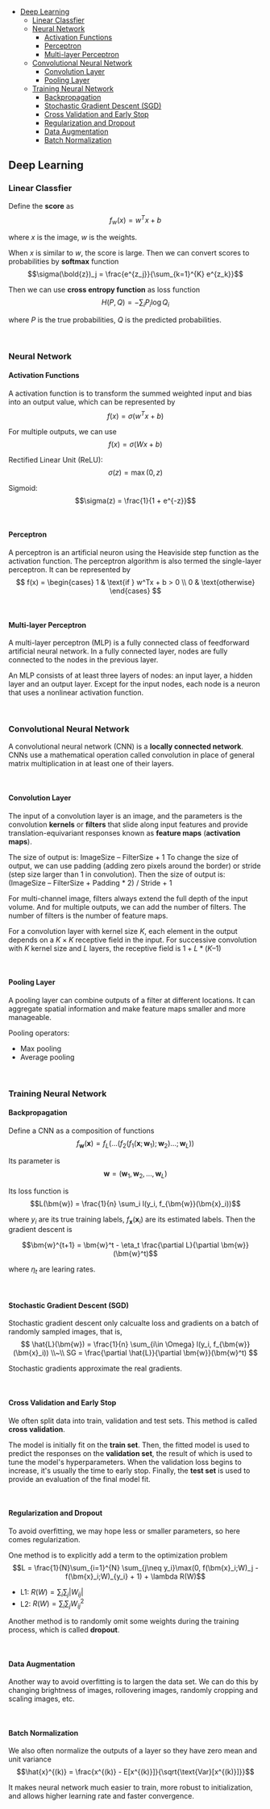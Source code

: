 
<!-- @import "[TOC]" {cmd="toc" depthFrom=1 depthTo=6 orderedList=false} -->

<!-- code_chunk_output -->

- [Deep Learning](#deep-learning)
  - [Linear Classfier](#linear-classfier)
  - [Neural Network](#neural-network)
    - [Activation Functions](#activation-functions)
    - [Perceptron](#perceptron)
    - [Multi-layer Perceptron](#multi-layer-perceptron)
  - [Convolutional Neural Network](#convolutional-neural-network)
    - [Convolution Layer](#convolution-layer)
    - [Pooling Layer](#pooling-layer)
  - [Training Neural Network](#training-neural-network)
    - [Backpropagation](#backpropagation)
    - [Stochastic Gradient Descent (SGD)](#stochastic-gradient-descent-sgd)
    - [Cross Validation and Early Stop](#cross-validation-and-early-stop)
    - [Regularization and Dropout](#regularization-and-dropout)
    - [Data Augmentation](#data-augmentation)
    - [Batch Normalization](#batch-normalization)

<!-- /code_chunk_output -->







## Deep Learning
### Linear Classfier
Define the **score** as
$$f_w(x) = w^T x + b$$

where $x$ is the image, $w$ is the weights.

When $x$ is similar to $w$, the score is large. Then we can convert scores to probabilities by **softmax** function
$$\sigma(\bold{z})_j = \frac{e^{z_j}}{\sum_{k=1}^{K} e^{z_k}}$$

Then we can use **cross entropy function** as loss function
$$H(P, Q) = -\sum_i P_i \log Q_i$$

where $P$ is the true probabilities, $Q$ is the predicted probabilities.








<br>

### Neural Network
#### Activation Functions
A activation function is to transform the summed weighted input and bias into an output value, which can be represented by
$$f(x) = \sigma(w^Tx + b)$$

For multiple outputs, we can use
$$f(x) = \sigma(Wx + b) $$

Rectified Linear Unit (ReLU):
$$\sigma(z) = \max(0, z)$$

Sigmoid:
$$\sigma(z) = \frac{1}{1 + e^{-z}}$$

<br>

#### Perceptron
A perceptron is an artificial neuron using the Heaviside step function as the activation function. The perceptron algorithm is also termed the single-layer perceptron. It can be represented by
$$
f(x) = \begin{cases}
  1 & \text{if } w^Tx + b > 0 \\
  0 & \text{otherwise}
\end{cases}
$$

<br>

#### Multi-layer Perceptron
A multi-layer perceptron (MLP) is a fully connected class of feedforward artificial neural network. In a fully connected layer, nodes are fully connected to the nodes in the previous layer.

An MLP consists of at least three layers of nodes: an input layer, a hidden layer and an output layer. Except for the input nodes, each node is a neuron that uses a nonlinear activation function.








<br>

### Convolutional Neural Network
A convolutional neural network (CNN) is a **locally connected network**. CNNs use a mathematical operation called convolution in place of general matrix multiplication in at least one of their layers.

<br>

#### Convolution Layer
The input of a convolution layer is an image, and the parameters is the convolution **kernels** or **filters** that slide along input features and provide translation-equivariant responses known as **feature maps** (**activation maps**).

The size of output is: ImageSize – FilterSize + 1
To change the size of output, we can use padding (adding zero pixels around the border) or stride (step size larger than 1 in convolution).
Then the size of output is: (ImageSize – FilterSize + Padding * 2) / Stride + 1

For multi-channel image, filters always extend the full depth of the input volume. And for multiple outputs, we can add the number of filters. The number of filters is the number of feature maps.

For a convolution layer with kernel size $K$, each element in the output depends on a $K \times K$ receptive field in the input.
For successive convolution with $K$ kernel size and $L$ layers, the receptive field is $1 + L * (K – 1)$

<br>

#### Pooling Layer
A pooling layer can combine outputs of a filter at different locations. It can aggregate spatial information and make feature maps smaller and more manageable.

Pooling operators:
- Max pooling
- Average pooling








<br>

### Training Neural Network
#### Backpropagation
Define a CNN as a composition of functions
$$f_{\bm{w}}(\bm{x}) = f_L(\dots(f_2(f_1(\bm{x};\bm{w}_1);\bm{w}_2)\dots;\bm{w}_L))$$

Its parameter is
$$\bm{w} = (\bm{w}_1, \bm{w}_2, \dots, \bm{w}_L)$$

Its loss function is
$$L(\bm{w}) = \frac{1}{n} \sum_i l(y_i, f_{\bm{w}}(\bm{x}_i))$$

where $y_i$ are its true training labels, $f_{\bm{x}}(\bm{x}_i)$ are its estimated labels. Then the gradient descent is

$$\bm{w}^{t+1} = \bm{w}^t - \eta_t \frac{\partial L}{\partial \bm{w}}(\bm{w}^t)$$

where $\eta_t$ are learing rates.

<br>

#### Stochastic Gradient Descent (SGD)
Stochastic gradient descent only calcualte loss and gradients on a batch of randomly sampled images, that is,
$$
\hat{L}(\bm{w}) = \frac{1}{n} \sum_{i\in \Omega} l(y_i, f_{\bm{w}}(\bm{x}_i)) \\~\\
SG = \frac{\partial \hat{L}}{\partial \bm{w}}(\bm{w}^t)
$$

Stochastic gradients approximate the real gradients.

<br>

#### Cross Validation and Early Stop
We often split data into train, validation and test sets. This method is called **cross validation**.

The model is initially fit on the **train set**.
Then, the fitted model is used to predict the responses on the **validation set**, the result of which is used to tune the model's hyperparameters. When the validation loss begins to increase, it's usually the time to early stop.
Finally, the **test set** is used to provide an evaluation of the final model fit.

<br>

#### Regularization and Dropout
To avoid overfitting, we may hope less or smaller parameters, so here comes regularization.

One method is to explicitly add a term to the optimization problem
$$L = \frac{1}{N}\sum_{i=1}^{N} \sum_{j\neq y_i}\max(0, f(\bm{x}_i;W)_j - f(\bm{x}_i;W)_{y_i} + 1) + \lambda R(W)$$

- L1: $R(W) = \sum_i \sum_j |W_{ij}|$
- L2: $R(W) = \sum_i \sum_j W_{ij}^2$

Another method is to randomly omit some weights during the training process, which is called **dropout**.

<br>

#### Data Augmentation
Another way to avoid overfitting is to largen the data set. We can do this by changing brightness of images, rollovering images, randomly cropping and scaling images, etc.

<br>

#### Batch Normalization
We also often normalize the outputs of a layer so they have zero mean and unit variance
$$\hat{x}^{(k)} = \frac{x^{(k)} - E[x^{(k)}]}{\sqrt{\text{Var}[x^{(k)}]}}$$

It makes neural network much easier to train, more robust to initialization, and allows higher learning rate and faster convergence.


